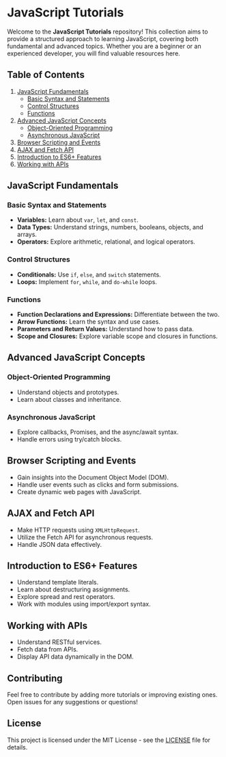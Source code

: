# JavaScript Tutorials

Welcome to the **JavaScript Tutorials** repository! This collection aims to provide a structured approach to learning JavaScript, covering both fundamental and advanced topics. Whether you are a beginner or an experienced developer, you will find valuable resources here.

## Table of Contents

1. [JavaScript Fundamentals](#javascript-fundamentals)
   - [Basic Syntax and Statements](#basic-syntax-and-statements)
   - [Control Structures](#control-structures)
   - [Functions](#functions)
2. [Advanced JavaScript Concepts](#advanced-javascript-concepts)
   - [Object-Oriented Programming](#object-oriented-programming)
   - [Asynchronous JavaScript](#asynchronous-javascript)
3. [Browser Scripting and Events](#browser-scripting-and-events)
4. [AJAX and Fetch API](#ajax-and-fetch-api)
5. [Introduction to ES6+ Features](#introduction-to-es6-features)
6. [Working with APIs](#working-with-apis)

## JavaScript Fundamentals

### Basic Syntax and Statements
- **Variables:** Learn about `var`, `let`, and `const`.
- **Data Types:** Understand strings, numbers, booleans, objects, and arrays.
- **Operators:** Explore arithmetic, relational, and logical operators.

### Control Structures
- **Conditionals:** Use `if`, `else`, and `switch` statements.
- **Loops:** Implement `for`, `while`, and `do-while` loops.

### Functions
- **Function Declarations and Expressions:** Differentiate between the two.
- **Arrow Functions:** Learn the syntax and use cases.
- **Parameters and Return Values:** Understand how to pass data.
- **Scope and Closures:** Explore variable scope and closures in functions.

## Advanced JavaScript Concepts

### Object-Oriented Programming
- Understand objects and prototypes.
- Learn about classes and inheritance.

### Asynchronous JavaScript
- Explore callbacks, Promises, and the async/await syntax.
- Handle errors using try/catch blocks.

## Browser Scripting and Events
- Gain insights into the Document Object Model (DOM).
- Handle user events such as clicks and form submissions.
- Create dynamic web pages with JavaScript.

## AJAX and Fetch API
- Make HTTP requests using `XMLHttpRequest`.
- Utilize the Fetch API for asynchronous requests.
- Handle JSON data effectively.

## Introduction to ES6+ Features
- Understand template literals.
- Learn about destructuring assignments.
- Explore spread and rest operators.
- Work with modules using import/export syntax.

## Working with APIs
- Understand RESTful services.
- Fetch data from APIs.
- Display API data dynamically in the DOM.

## Contributing
Feel free to contribute by adding more tutorials or improving existing ones. Open issues for any suggestions or questions!

## License
This project is licensed under the MIT License - see the [LICENSE](LICENSE) file for details.
